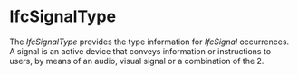IfcSignalType
=============

The _IfcSignalType_  provides the type information for _IfcSignal_ occurrences.
A signal is an active device that conveys information or instructions to users, by means of an audio, visual signal or a combination of the 2.
